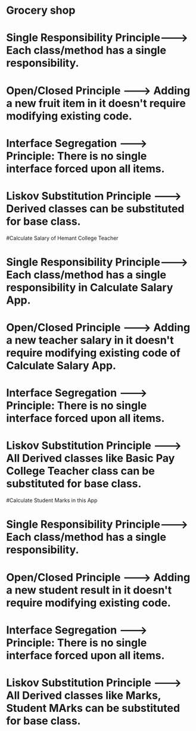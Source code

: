 # Grocery shop 
# Single Responsibility Principle---> Each class/method has a single responsibility.
# Open/Closed Principle --->  Adding a new fruit item in it  doesn't require modifying existing code.
# Interface Segregation --->  Principle: There is no single interface forced upon all items.
# Liskov Substitution Principle --->  Derived classes can be substituted for base class.

#Calculate Salary of Hemant College Teacher
# Single Responsibility Principle---> Each class/method has a single responsibility in Calculate Salary App.
# Open/Closed Principle --->  Adding a new teacher salary in it  doesn't require modifying existing code of Calculate Salary App.
# Interface Segregation --->  Principle: There is no single interface forced upon all items.
# Liskov Substitution Principle --->  All Derived classes like Basic Pay College Teacher class can be substituted for base class.

#Calculate Student Marks in this App
# Single Responsibility Principle---> Each class/method has a single responsibility.
# Open/Closed Principle --->  Adding a new student result in it  doesn't require modifying existing code.
# Interface Segregation --->  Principle: There is no single interface forced upon all items.
# Liskov Substitution Principle --->  All Derived classes like Marks, Student MArks can be substituted for base class.
